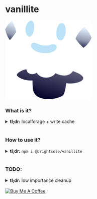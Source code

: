 # vanillite

[<img src="vanillite.svg?sanitize=true" height=250>]()

### What is it?
<details>
  <summary>
    <strong>tl;dr:</strong> localforage + write cache
  </summary>
  <br />

  Vanillite is a wrapper around localforage. It seeks to leave the main-used functionality unused. It, unlike localforage, wants to move **lightning-fast**.

  the default cache option allows for storing 1000 items in memory at a time, always the latest things stored. It also makes writes drop out of time, so you don't have to wait to get your item back. This improves performance **alot**. Against a stubbed lib that is even faster than localforage, it was beating it by about 2->4 orders of magnitude. most "writes" happened in less than 0.5ms.

</details>
<br/>

### How to use it?
<details>
  <summary>
    <strong>tl;dr:</strong> <code>npm i @brightsole/vanillite</code>
  </summary>
  <br />

  import it and use it, just like localforage!

  ```js
    import Vanillite from '@brightsole/vanillite';

    const fastStore = new Vanillite({ name: 'cards' });

    const item = await fastStore.setItem(nanoId(), { some: 'stuff' });

    const allItemIds = await fastStore.keys();
  ```

</details>
<br/>

### TODO:
<details>
  <summary>
    <strong>tl;dr:</strong> low importance cleanup
  </summary>
<br />

#### Low priority
1. write more readme on how to set cache settings
1. add weirdness of instantiation to 100% mirror localforage
1. test all remaining methods to validate it is compatible with a bare localforage installation
1. investigate different cache constructions than `last in`

</details>
<br/>
<a href="https://www.buymeacoffee.com/Ao9uzMG" target="_blank"><img src="https://cdn.buymeacoffee.com/buttons/default-yellow.png" alt="Buy Me A Coffee" style="height: 51px !important;width: 217px !important;" ></a>